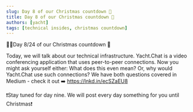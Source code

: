 ```yaml
---
slug: Day 8 of our Christmas countdown 🎄
title: Day 8 of our Christmas countdown 🎄
authors: [yacht]
tags: [technical insides, christmas countdown]
---
```


🎅🏼Day 8/24 of our Christmas countdown 🎄

Today, we will talk about our technical infrastructure. Yacht.Chat is a video conferencing application that uses peer-to-peer connections. Now you might ask yourself either: What does this even mean? Or, why would Yacht.Chat use such connections? We have both questions covered in Medium - check it out ➡️ https://lnkd.in/ecSZaEU8

❗Stay tuned for day nine. We will post every day something for you until Christmas❗